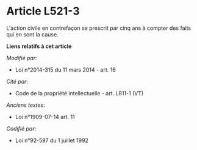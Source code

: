 # Article L521-3

L'action civile en contrefaçon se prescrit par cinq ans à compter des faits qui en sont la cause.

**Liens relatifs à cet article**

_Modifié par_:

  - Loi n°2014-315 du 11 mars 2014 - art. 16

_Cité par_:

  - Code de la propriété intellectuelle - art. L811-1 (VT)

_Anciens textes_:

  - Loi n°1909-07-14 art. 11

_Codifié par_:

  - Loi n°92-597 du 1 juillet 1992
